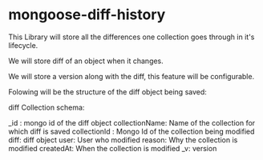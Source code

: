 # mongoose-diff-history

This Library will store all the differences one collection goes through in it's lifecycle.

We will store diff of an object when it changes.

We will store a version along with the diff, this feature will be configurable.

Folowing will be the structure of the diff object being saved:


diff Collection schema:

 _id : mongo id of the diff object
 collectionName: Name of the collection for which diff is saved
 collectionId : Mongo Id of the collection being modified
 diff: diff object
 user: User who modified
 reason: Why the collection is modified
 createdAt: When the collection is modified
 _v: version

